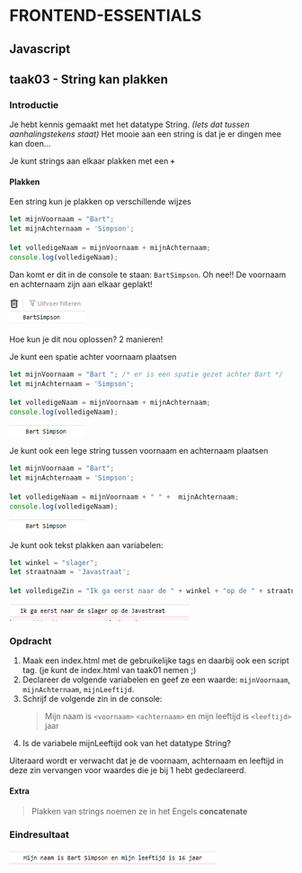 # FRONTEND-ESSENTIALS

## Javascript

## taak03 - String kan plakken

### Introductie

Je hebt kennis gemaakt met het datatype String. _(Iets dat tussen aanhalingstekens staat)_ Het mooie aan een string is dat je er dingen mee kan doen...

Je kunt strings aan elkaar plakken met een __`+`__

#### Plakken

Een string kun je plakken op verschillende wijzes

```js
let mijnVoornaam = "Bart";
let mijnAchternaam = 'Simpson';

let volledigeNaam = mijnVoornaam + mijnAchternaam;
console.log(volledigeNaam);
```

Dan komt er dit in de console te staan: `BartSimpson`. Oh nee!! De voornaam en achternaam zijn aan elkaar geplakt!

![Bart Simpson](images/bartsimpson.png)

Hoe kun je dit nou oplossen? 2 manieren!

Je kunt een spatie achter voornaam plaatsen

```js
let mijnVoornaam = "Bart "; /* er is een spatie gezet achter Bart */
let mijnAchternaam = 'Simpson';

let volledigeNaam = mijnVoornaam + mijnAchternaam;
console.log(volledigeNaam);
```

![Bart Simpson](images/bart-simpson.png)

Je kunt ook een lege string tussen voornaam en achternaam plaatsen

```js
let mijnVoornaam = "Bart";
let mijnAchternaam = 'Simpson';

let volledigeNaam = mijnVoornaam + " " +  mijnAchternaam;
console.log(volledigeNaam);
```

![Bart Simpson](images/bart-simpson.png)

Je kunt ook tekst plakken aan variabelen:

```js
let winkel = "slager";
let straatnaam = 'Javastraat';

let volledigeZin = "Ik ga eerst naar de " + winkel + "op de " + straatnaam;
```

![Winkel](images/winkelen.png)

### Opdracht

1. Maak een index.html met de gebruikelijke tags en daarbij ook een script tag. (je kunt de index.html van taak01 nemen ;)
2. Declareer de volgende variabelen en geef ze een waarde: `mijnVoornaam`, `mijnAchternaam`, `mijnLeeftijd`.
3. Schrijf de volgende zin in de console:
    > Mijn naam is `<voornaam>` `<achternaam>` en mijn leeftijd is `<leeftijd>` jaar
4. Is de variabele mijnLeeftijd ook van het datatype String?
  
Uiteraard wordt er verwacht dat je de voornaam, achternaam en leeftijd in deze zin vervangen voor waardes die je bij 1 hebt gedeclareerd.

#### Extra

> Plakken van strings noemen ze in het Engels __concatenate__

### Eindresultaat

![Eindresultaat](images/eindresultaat.png)
